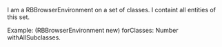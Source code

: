 I am a RBBrowserEnvironment on a set of classes.
I containt all entities of this set.

Example:
(RBBrowserEnvironment new) forClasses: Number withAllSubclasses.